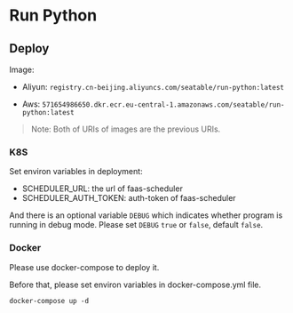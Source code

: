 # Run Python

## Deploy

Image:

- Aliyun: `registry.cn-beijing.aliyuncs.com/seatable/run-python:latest`

- Aws: `571654986650.dkr.ecr.eu-central-1.amazonaws.com/seatable/run-python:latest`

> Note: Both of URIs of images are the previous URIs.

### K8S

Set environ variables in deployment:

* SCHEDULER_URL: the url of faas-scheduler
* SCHEDULER_AUTH_TOKEN: auth-token of faas-scheduler

And there is an optional variable `DEBUG` which indicates whether program is running in debug mode. Please set `DEBUG` `true` or `false`, default `false`.

### Docker

Please use docker-compose to deploy it.

Before that, please set environ variables in docker-compose.yml file.

```
docker-compose up -d
```
